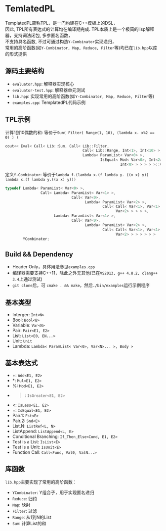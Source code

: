 # TemlatedPL
TemplatedPL简称TPL，是一门构建在C++模板上的DSL，  
因此, TPL所有表达式的计算均在编译期完成.
TPL本质上是一个极简的lisp解释器，支持词法闭包, 多参匿名函数，  
不支持具名函数, 不过可通过构造`Y-Combinator`实现递归，   
常用的高阶函数(如`Y-Combinator, Map, Reduce, Filter`等)均已在`lib.hpp`以库的形式提供

## 源码主要结构
* `evaluator.hpp`: 解释器实现核心
* `evaluator-test.hpp`: 解释器单元测试
* `lib.hpp`: 实现常用的高阶函数(如`Y-Combinator, Map, Reduce, Filter`等)
* `examples.cpp`: TemplatedPL代码示例

## TPL示例
计算1到10偶数的和: 等价于`Sum( Filter( Range(1, 10), (lambda x. x%2 == 0) ) )`
```C++
cout<< Eval< Call< Lib::Sum, Call< Lib::Filter,
                                   Call< Lib::Range, Int<1>, Int<10> >,
                                   Lambda< ParamList< Var<0> >,
                                           IsEqual< Mod< Var<0>, Int<2> >,
                                                    Int<0> > > > > >::value::value;
```
定义`Y-Combinator`: 等价于`lambda f.(lambda x.(f lambda y. ((x x) y)) lambda x.(f lambda y.((x x) y)))` 
```C++
typedef Lambda< ParamList< Var<0> >,
                Call< Lambda< ParamList< Var<1> >,
                              Call< Var<0>,
                                    Lambda< ParamList< Var<2> >,
                                            Call< Call< Var<1>, Var<1> >,
                                                  Var<2> > > > >,
                      Lambda< ParamList< Var<1> >,
                              Call< Var<0>,
                                    Lambda< ParamList< Var<2> >,
                                            Call< Call< Var<1>, Var<1> >,
                                                  Var<2> > > > > > >
        YCombinater;
```

## Build && Dependency
* Header Only，具体用法参见`examples.cpp`
* 编译器需要支持C++11，除此之外无其他(已在`VS2013, g++ 4.8.2, clang++ 3.4`上通过测试)
* `git clone`后，可 `cmake . && make`，然后`./bin/examples`运行示例程序
 
## 基本类型
* Interger: `Int<N>`
* Bool:     `Bool<B>`
* Variable: `Var<N>`
* Pair:     `Pair<E1, E2>`
* List:     `List<E0, EN...>`
* Unit:     `Unit`
* Lambda:   `Lambda< ParamList< Var<0>, Var<N>... >, Body >`

## 基本表达式
* +: `Add<E1, E2>`
* *:  `Mul<E1, E2>`
* %: `Mod<E1, E2>`
* >: `IsGreater<E1, E2>`
* <: `IsLess<E1, E2>`
* =: `IsEqual<E1, E2>`
* Pair.1: `Fst<E>`
* Pair.2: `Snd<E>`
* List.N: `ListRef<L, N>`
* ListAppend: `ListAppend<L, E>`
* Conditional Branching: `If_Then_Else<Cond, E1, E2>`
* Test is a List: `IsList<E>`
* Test is a Unit: `IsUnit<E>`
* Function Call: `Call<Func, Val0, ValN...>`

## 库函数
`lib.hpp`主要实现了常用的高阶函数：
* `YCombinater`: Y组合子，用于实现匿名递归
* `Reduce`: 归约
* `Map`: 映射
* `Filter`: 过滤
* `Range`: 从1到N的List
* `Sum`: 计算List的和
